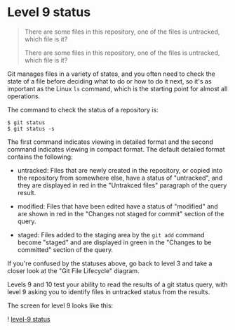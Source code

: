 
# Level 9 status

> There are some files in this repository, one of the files is untracked, which file is it?
> 
> There are some files in this repository, one of the files is untracked, which file is it?

Git manages files in a variety of states, and you often need to check the state of a file before deciding what to do or how to do it next, so it's as important as the Linux `ls` command, which is the starting point for almost all operations.

The command to check the status of a repository is:

```
$ git status
$ git status -s
```

The first command indicates viewing in detailed format and the second command indicates viewing in compact format. The default detailed format contains the following:

* untracked: Files that are newly created in the repository, or copied into the repository from somewhere else, have a status of "untracked", and they are displayed in red in the "Untrakced files" paragraph of the query result.

* modified: Files that have been edited have a status of "modified" and are shown in red in the "Changes not staged for commit" section of the query.

* staged: Files added to the staging area by the `git add` command become "staged" and are displayed in green in the "Changes to be committed" section of the query.

If you're confused by the statuses above, go back to level 3 and take a closer look at the "Git File Lifecycle" diagram.

Levels 9 and 10 test your ability to read the results of a git status query, with level 9 asking you to identify files in untracked status from the results.

The screen for level 9 looks like this:

! [level-9 status](images/level-9-status.png)
